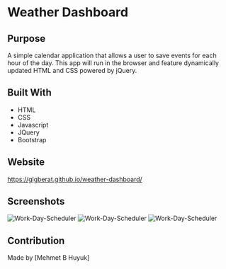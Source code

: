 # Weather Dashboard

## Purpose
 A simple calendar application that allows a user to save events for each hour of the day. This app will run in the browser and feature dynamically updated HTML and CSS powered by jQuery.
## Built With
* HTML
* CSS
* Javascript
* JQuery
* Bootstrap

## Website
https://glgberat.github.io/weather-dashboard/

## Screenshots
![Work-Day-Scheduler](https://glgberat.github.io/weather-dashboard/assets/screenshot1.png)
![Work-Day-Scheduler](https://glgberat.github.io/weather-dashboard/assets/screenshot2.png)
![Work-Day-Scheduler](https://glgberat.github.io/weather-dashboard/assets/screenshot3.png)


## Contribution
Made by [Mehmet B Huyuk]